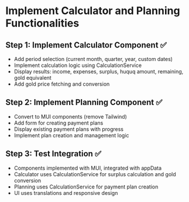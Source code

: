 # Implement Calculator and Planning Functionalities

## Step 1: Implement Calculator Component ✅
- Add period selection (current month, quarter, year, custom dates)
- Implement calculation logic using CalculationService
- Display results: income, expenses, surplus, huquq amount, remaining, gold equivalent
- Add gold price fetching and conversion

## Step 2: Implement Planning Component ✅
- Convert to MUI components (remove Tailwind)
- Add form for creating payment plans
- Display existing payment plans with progress
- Implement plan creation and management logic

## Step 3: Test Integration ✅
- Components implemented with MUI, integrated with appData
- Calculator uses CalculationService for surplus calculation and gold conversion
- Planning uses CalculationService for payment plan creation
- UI uses translations and responsive design
